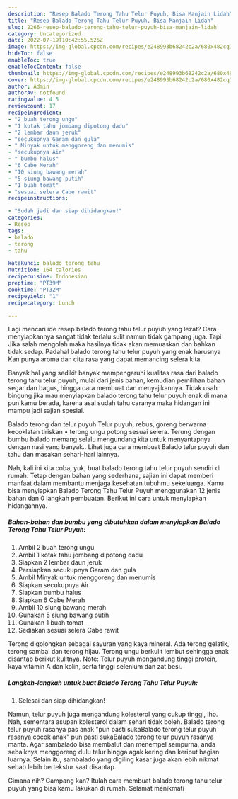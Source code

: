 ```yaml
---
description: "Resep Balado Terong Tahu Telur Puyuh, Bisa Manjain Lidah"
title: "Resep Balado Terong Tahu Telur Puyuh, Bisa Manjain Lidah"
slug: 2266-resep-balado-terong-tahu-telur-puyuh-bisa-manjain-lidah
category: Uncategorized
date: 2022-07-19T10:42:55.525Z
image: https://img-global.cpcdn.com/recipes/e248993b68242c2a/680x482cq70/balado-terong-tahu-telur-puyuh-foto-resep-utama.jpg
hideToc: false
enableToc: true
enableTocContent: false
thumbnail: https://img-global.cpcdn.com/recipes/e248993b68242c2a/680x482cq70/balado-terong-tahu-telur-puyuh-foto-resep-utama.jpg
cover: https://img-global.cpcdn.com/recipes/e248993b68242c2a/680x482cq70/balado-terong-tahu-telur-puyuh-foto-resep-utama.jpg
author: Admin
authorAv: notfound
ratingvalue: 4.5
reviewcount: 17
recipeingredient:
- "2 buah terong ungu"
- "1 kotak tahu jombang dipotong dadu"
- "2 lembar daun jeruk"
- "secukupnya Garam dan gula"
- " Minyak untuk menggoreng dan menumis"
- "secukupnya Air"
- " bumbu halus"
- "6 Cabe Merah"
- "10 siung bawang merah"
- "5 siung bawang putih"
- "1 buah tomat"
- "sesuai selera Cabe rawit"
recipeinstructions:

- "Sudah jadi dan siap dihidangkan!"
categories:
- Resep
tags:
- balado
- terong
- tahu

katakunci: balado terong tahu 
nutrition: 164 calories
recipecuisine: Indonesian
preptime: "PT39M"
cooktime: "PT32M"
recipeyield: "1"
recipecategory: Lunch

---
```



Lagi mencari ide resep balado terong tahu telur puyuh yang lezat? Cara menyiapkannya sangat tidak terlalu sulit namun tidak gampang juga. Tapi Jika salah mengolah maka hasilnya tidak akan memuaskan dan bahkan tidak sedap. Padahal balado terong tahu telur puyuh yang enak harusnya Kan punya aroma dan cita rasa yang dapat memancing selera kita.


Banyak hal yang sedikit banyak mempengaruhi kualitas rasa dari balado terong tahu telur puyuh, mulai dari jenis bahan, kemudian pemilihan bahan segar dan bagus, hingga cara membuat dan menyajikannya. Tidak usah bingung jika mau menyiapkan balado terong tahu telur puyuh enak di mana pun kamu berada, karena asal sudah tahu caranya maka hidangan ini mampu jadi sajian spesial.

Balado terong dan telur puyuh Telur puyuh, rebus, goreng berwarna kecoklatan tiriskan • terong ungu potong sesuai selera. Terung dengan bumbu balado memang selalu mengundang kita untuk menyantapnya dengan nasi yang banyak.. Lihat juga cara membuat Balado telur puyuh dan tahu dan masakan sehari-hari lainnya.


Nah, kali ini kita coba, yuk, buat balado terong tahu telur puyuh sendiri di rumah. Tetap dengan bahan yang sederhana, sajian ini dapat memberi manfaat dalam membantu menjaga kesehatan tubuhmu sekeluarga. Kamu bisa menyiapkan Balado Terong Tahu Telur Puyuh menggunakan 12 jenis bahan dan 0 langkah pembuatan. Berikut ini cara untuk menyiapkan hidangannya.

<!--inarticleads1-->

##### Bahan-bahan dan bumbu yang dibutuhkan dalam menyiapkan Balado Terong Tahu Telur Puyuh:

1. Ambil 2 buah terong ungu
1. Ambil 1 kotak tahu jombang dipotong dadu
1. Siapkan 2 lembar daun jeruk
1. Persiapkan secukupnya Garam dan gula
1. Ambil  Minyak untuk menggoreng dan menumis
1. Siapkan secukupnya Air
1. Siapkan  bumbu halus
1. Siapkan 6 Cabe Merah
1. Ambil 10 siung bawang merah
1. Gunakan 5 siung bawang putih
1. Gunakan 1 buah tomat
1. Sediakan sesuai selera Cabe rawit


Terong digolongkan sebagai sayuran yang kaya mineral. Ada terong gelatik, terong sambal dan terong hijau. Terong ungu berkulit lembut sehingga enak disantap berikut kulitnya. Note: Telur puyuh mengandung tinggi protein, kaya vitamin A dan kolin, serta tinggi selenium dan zat besi. 

<!--inarticleads2-->

##### Langkah-langkah untuk buat Balado Terong Tahu Telur Puyuh:


1. Selesai dan siap dihidangkan!

Namun, telur puyuh juga mengandung kolesterol yang cukup tinggi, lho. Nah, sementara asupan kolesterol dalam sehari tidak boleh. Balado terong telur puyuh rasanya pas anak &#34;pun pasti sukaBalado terong telur puyuh rasanya cocok anak&#34; pun pasti sukaBalado terong telur puyuh rasanya manta. Agar sambalado bisa membalut dan menempel sempurna, anda sebaiknya menggoreng dulu telur hingga agak kering dan keriput bagian luarnya. Selain itu, sambalado yang digiling kasar juga akan lebih nikmat sebab lebih bertekstur saat disantap. 

Gimana nih? Gampang kan? Itulah cara membuat balado terong tahu telur puyuh yang bisa kamu lakukan di rumah. Selamat menikmati
